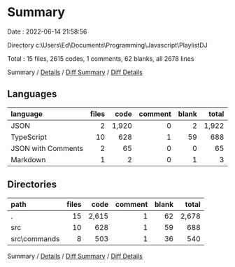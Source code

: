 # Summary

Date : 2022-06-14 21:58:56

Directory c:\\Users\\Ed\\Documents\\Programming\\Javascript\\PlaylistDJ

Total : 15 files,  2615 codes, 1 comments, 62 blanks, all 2678 lines

Summary / [Details](details.md) / [Diff Summary](diff.md) / [Diff Details](diff-details.md)

## Languages
| language | files | code | comment | blank | total |
| :--- | ---: | ---: | ---: | ---: | ---: |
| JSON | 2 | 1,920 | 0 | 2 | 1,922 |
| TypeScript | 10 | 628 | 1 | 59 | 688 |
| JSON with Comments | 2 | 65 | 0 | 0 | 65 |
| Markdown | 1 | 2 | 0 | 1 | 3 |

## Directories
| path | files | code | comment | blank | total |
| :--- | ---: | ---: | ---: | ---: | ---: |
| . | 15 | 2,615 | 1 | 62 | 2,678 |
| src | 10 | 628 | 1 | 59 | 688 |
| src\\commands | 8 | 503 | 1 | 36 | 540 |

Summary / [Details](details.md) / [Diff Summary](diff.md) / [Diff Details](diff-details.md)